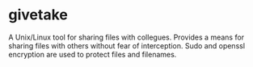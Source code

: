 # givetake
A Unix/Linux tool for sharing files with collegues.
Provides a means for sharing files with others without fear of interception.
Sudo and openssl encryption are used to protect files and filenames.
